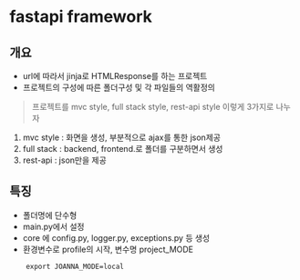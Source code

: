 # fastapi framework

## 개요

- url에 따라서 jinja로 HTMLResponse를 하는 프로젝트
- 프로젝트의 구성에 따른 폴더구성 및 각 파일들의 역활정의

> 프로젝트를 mvc style, full stack style, rest-api style 이렇게 3가지로 나누자
>
1. mvc style : 화면을 생성, 부분적으로 ajax를 통한 json제공
2. full stack : backend, frontend.로 폴더를 구분하면서 생성
3. rest-api : json만을 제공

## 특징

- 폴더명에 단수형
- main.py에서 설정
- core 에 config.py, logger.py, exceptions.py 등 생성
- 환경변수로 profile의 시작, 변수명 project_MODE

```shell
    export JOANNA_MODE=local
```

